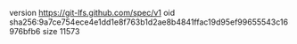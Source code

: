 version https://git-lfs.github.com/spec/v1
oid sha256:9a7ce754ece4e1dd1e8f763b1d2ae8b4841ffac19d95ef99655543c16976bfb6
size 11573

